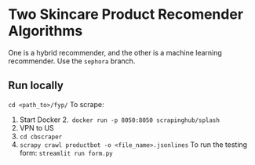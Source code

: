 # Two Skincare Product Recomender Algorithms
One is a hybrid recommender, and the other is a machine learning recommender. Use the ```sephora``` branch.
## Run locally
``` cd <path_to>/fyp/ ```
To scrape:
1. Start Docker
2.``` docker run -p 8050:8050 scrapinghub/splash```
3. VPN to US
4. ```cd cbscraper``` 
5. ```scrapy crawl productbot -o <file_name>.jsonlines```
To run the testing form:
```streamlit run form.py```